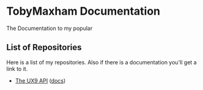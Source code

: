 # TobyMaxham Documentation 
The Documentation to my popular 


## List of Repositories 

Here is a list of my repositories. Also if there is a documentation you'll get a link to it. 

- [The UX9 API](https://github.com/TobyMaxham/ux9-api) ([docs](ux9.md))
